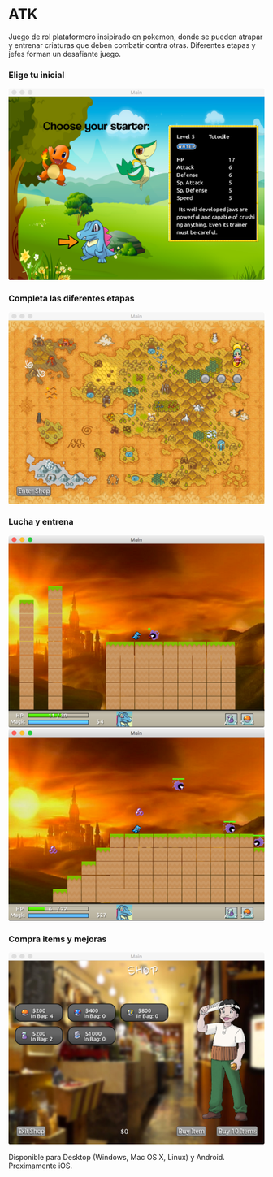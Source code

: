 # ATK

Juego de rol plataformero insipirado en pokemon, donde se pueden atrapar y entrenar criaturas que deben combatir contra otras. Diferentes etapas y jefes forman un desafiante juego.

### Elige tu inicial
![Inicial](/tools/images/choose.png)

### Completa las diferentes etapas
![Inicial](/tools/images/map.png)

### Lucha y entrena
![Inicial](/tools/images/battle1.png)
![Inicial](/tools/images/battle2.png)

### Compra items y mejoras
![Inicial](/tools/images/shop.png)

Disponible para Desktop (Windows, Mac OS X, Linux) y Android. Proximamente iOS.
